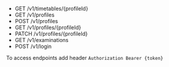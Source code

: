 - GET /v1/timetables/{profileId}
- GET /v1/profiles
- POST /v1/profiles
- GET /v1/profiles/{profileId}
- PATCH /v1/profiles/{profileId}
- GET /v1/examinations
- POST /v1/login

To access endpoints add header `Authorization Bearer {token}`